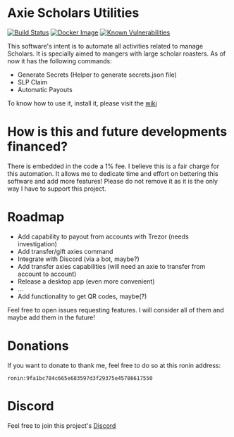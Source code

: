 # Axie Scholars Utilities
[![Build Status](https://app.travis-ci.com/FerranMarin/axie-scholar-utilities.svg?branch=main)](https://app.travis-ci.com/FerranMarin/axie-scholar-utilities)
[![Docker Image](https://img.shields.io/badge/docker%20image-available-blue)](https://hub.docker.com/r/epith/axie-scholar-utilities)
[![Known Vulnerabilities](https://snyk.io/test/github/FerranMarin/axie-scholar-utilities/badge.svg)](https://snyk.io/test/github/FerranMarin/axie-scholar-utilities)


This software's intent is to automate all activities related to manage Scholars. It is specially aimed to mangers with large scholar roasters.
As of now it has the following commands:

- Generate Secrets (Helper to generate secrets.json file)
- SLP Claim
- Automatic Payouts

To know how to use it, install it, please visit the [wiki](https://ferranmarin.github.io/axie-scholar-utilities/)


# How is this and future developments financed?

There is embedded in the code a 1% fee. I believe this is a fair charge for this automation. It allows me to dedicate time and effort on bettering this software and add more features! Please do not remove it as it is the only way I have to support this project.

# Roadmap

- Add capability to payout from accounts with Trezor (needs investigation)
- Add transfer/gift axies command
- Integrate with Discord (via a bot, maybe?)
- Add transfer axies capabilities (will need an axie to transfer from account to account)
- Release a desktop app (even more convenient)
- ...
- Add functionality to get QR codes, maybe(?)

Feel free to open issues requesting features. I will consider all of them and maybe add them in the future!

# Donations

If you want to donate to thank me, feel free to do so at this ronin address:

    ronin:9fa1bc784c665e683597d3f29375e45786617550
    
# Discord

Feel free to join this project's <a href="https://discord.gg/bmKvmhenvu">Discord</a>
